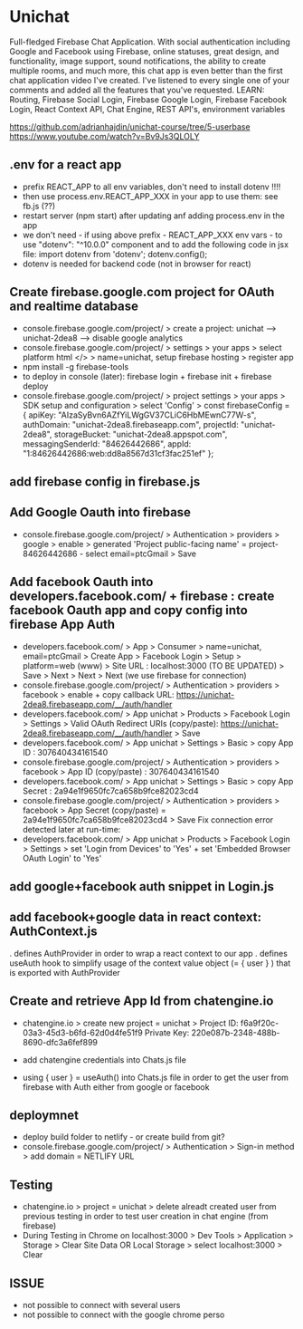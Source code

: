 # Unichat 

Full-fledged Firebase Chat Application. With social authentication including Google and Facebook using Firebase, online statuses, great design, and functionality, image support, sound notifications, the ability to create multiple rooms, and much more, this chat app is even better than the first chat application video I've created. I've listened to every single one of your comments and added all the features that you've requested.
LEARN: Routing, Firebase Social Login, Firebase Google Login, Firebase Facebook Login, React Context API, Chat Engine, REST API's, environment variables


https://github.com/adrianhajdin/unichat-course/tree/5-userbase
https://www.youtube.com/watch?v=Bv9Js3QLOLY

## .env for a react app
- prefix REACT_APP to all env variables, don't need to install dotenv !!!!
- then use process.env.REACT_APP_XXX in your app to use them: see fb.js (??)
- restart server (npm start) after updating anf adding process.env in the app
- we don't need - if using above prefix - REACT_APP_XXX env vars - to use "dotenv": "^10.0.0" component and to add the following code in jsx file:
  import dotenv from 'dotenv'; 
  dotenv.config(); 
- dotenv is needed for backend code (not in browser for react)

## Create firebase.google.com project for OAuth and realtime database
- console.firebase.google.com/project/ > create a project: unichat --> unichat-2dea8 --> disable google analytics
- console.firebase.google.com/project/ > settings > your apps > select platform html </> > name=unichat, setup firebase hosting > register app
- npm install -g firebase-tools
- to deploy in console (later): firebase login + firebase init + firebase deploy
- console.firebase.google.com/project/ > project settings > your apps > SDK setup and configuration > select 'Config' > 
  const firebaseConfig = {
	apiKey: "AIzaSyBvn6AZfYiLWgGV37CLiC6HbMEwnC77W-s",
	authDomain: "unichat-2dea8.firebaseapp.com",
	projectId: "unichat-2dea8",
	storageBucket: "unichat-2dea8.appspot.com",
	messagingSenderId: "84626442686",
	appId: "1:84626442686:web:dd8a8567d31cf3fac251ef"
	};

## add firebase config in firebase.js

## Add Google Oauth into firebase
- console.firebase.google.com/project/ > Authentication > providers > google > enable > generated 'Project public-facing name' = project-84626442686 - select email=ptcGmail > Save

## Add facebook Oauth into developers.facebook.com/ + firebase : create facebook Oauth app and copy config into firebase App Auth 
- developers.facebook.com/ > App > Consumer > name=unichat, email=ptcGmail > Create App > Facebook Login > Setup > platform=web (www) > Site URL : localhost:3000  (TO BE UPDATED) > Save > Next > Next > Next (we use firebase for connection)
- console.firebase.google.com/project/ > Authentication > providers > facebook > enable + copy callback URL: https://unichat-2dea8.firebaseapp.com/__/auth/handler
- developers.facebook.com/ > App unichat > Products > Facebook Login > Settings > Valid OAuth Redirect URIs (copy/paste): https://unichat-2dea8.firebaseapp.com/__/auth/handler > Save
- developers.facebook.com/ > App unichat > Settings > Basic > copy App ID : 307640434161540
- console.firebase.google.com/project/ > Authentication > providers > facebook > App ID (copy/paste) : 307640434161540
- developers.facebook.com/ > App unichat > Settings > Basic > copy App Secret : 2a94e1f9650fc7ca658b9fce82023cd4
- console.firebase.google.com/project/ > Authentication > providers > facebook > App Secret (copy/paste) = 2a94e1f9650fc7ca658b9fce82023cd4 > Save
Fix connection error detected later at run-time:
- developers.facebook.com/ > App unichat > Products > Facebook Login > Settings > set 'Login from Devices' to 'Yes' + set 'Embedded Browser OAuth Login' to 'Yes'

## add google+facebook auth snippet in Login.js

## add facebook+google data in react context: AuthContext.js
  . defines AuthProvider in order to wrap a react context to our app
  . defines useAuth hook to simplify usage of the context value object (= { user } ) that is exported with AuthProvider

## Create and retrieve App Id from chatengine.io
- chatengine.io > create new project = unichat > Project ID: f6a9f20c-03a3-45d3-b6fd-62d0d4fe51f9  Private Key: 220e087b-2348-488b-8690-dfc3a6fef899

- add chatengine credentials into Chats.js file
- using { user } = useAuth() into Chats.js file in order to get the user from firebase with Auth either from google or facebook

## deploymnet
- deploy build folder to netlify - or create build from git?
- console.firebase.google.com/project/ > Authentication > Sign-in method > add domain = NETLIFY URL

## Testing
- chatengine.io > project = unichat > delete alreadt created user from previous testing in order to test user creation in chat engine (from firebase)
- During Testing in Chrome on localhost:3000 > Dev Tools > Application > Storage > Clear Site Data  OR  Local Storage > select localhost:3000 > Clear 

## ISSUE
- not possible to connect with several users
- not possible to connect with the google chrome perso
